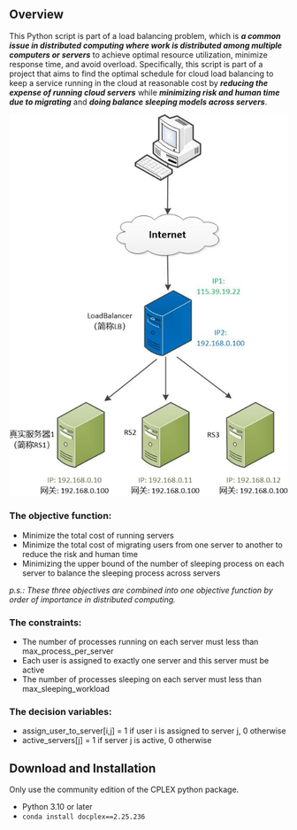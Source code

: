 ## **Overview**
This Python script is part of a load balancing problem, which is _**a common issue in distributed computing where work is distributed
among multiple computers or servers**_ to achieve optimal resource utilization, minimize response time, and avoid overload.
Specifically, this script is part of a project that aims to find the optimal schedule for cloud load balancing to keep a service
running in the cloud at reasonable cost by _**reducing the expense of running cloud servers**_ while _**minimizing risk and human time 
due to migrating**_ and _**doing balance sleeping models across servers**_.

![load_balancing.png](img.png)
### The objective function:
- Minimize the total cost of running servers
- Minimize the total cost of migrating users from one server to another to reduce the risk and human time
- Minimizing the upper bound of the number of sleeping process on each server to balance the sleeping process across servers

_p.s.: These three objectives are combined into one objective function by order of importance in distributed computing._
### The constraints:
- The number of processes running on each server must less than max_process_per_server
- Each user is assigned to exactly one server and this server must be active
- The number of processes sleeping on each server must less than max_sleeping_workload
### The decision variables:
- assign_user_to_server[i,j] = 1 if user i is assigned to server j, 0 otherwise
- active_servers[j] = 1 if server j is active, 0 otherwise

## **Download and Installation**
Only use the community edition of the CPLEX python package.
- Python 3.10 or later
- `conda install docplex==2.25.236`
